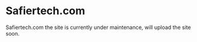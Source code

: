 # Safiertech.com
Safiertech.com 
the site is currently under maintenance, 
will upload the site soon.
